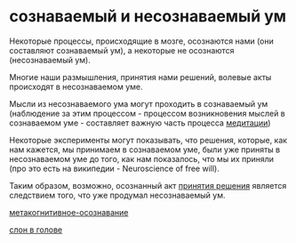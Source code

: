 # сознаваемый и несознаваемый ум
Некоторые процессы, происходящие в мозге, осознаются нами (они составляют сознаваемый ум), а некоторые не осознаются (несознаваемый ум).

Многие наши размышления, принятия нами решений, волевые акты происходят в несознаваемом уме.

Мысли из несознаваемого ума могут проходить в сознаваемый ум (наблюдение за этим процессом - процессом возникновения мыслей в сознаваемом уме - составляет важную часть процесса [медитации](%D0%9C%D0%B5%D0%B4%D0%B8%D1%82%D0%B0%D1%86%D0%B8%D1%8F))

Некоторые эксперименты могут показывать, что решения, которые, как нам кажется, мы принимаем в сознаваемом уме, были уже приняты в несознаваемом уме до того, как нам показалось, что мы их приняли (про это есть на википедии - Neuroscience of free will).

Таким образом, возможно, осознанный акт [принятия решения](%D0%B4%D1%80%D1%83%D0%B3%D0%BE%D0%B5%20%D0%BE%D0%BF%D1%80%D0%B5%D0%B4%D0%B5%D0%BB%D0%B5%D0%BD%D0%B8%D0%B5%20%D1%86%D0%B5%D0%BB%D0%B5%D0%BE%D1%80%D0%B8%D0%B5%D0%BD%D1%82%D0%B8%D1%80%D0%BE%D0%B2%D0%B0%D0%BD%D0%BD%D0%BE%D1%81%D1%82%D0%B8) является следствием того, что уже продумал несознаваемый ум.

[метакогнитивное-осознавание](%D0%BC%D0%B5%D1%82%D0%B0%D0%BA%D0%BE%D0%B3%D0%BD%D0%B8%D1%82%D0%B8%D0%B2%D0%BD%D0%BE%D0%B5%20%D0%BE%D1%81%D0%BE%D0%B7%D0%BD%D0%B0%D0%B2%D0%B0%D0%BD%D0%B8%D0%B5)

[слон в голове](%D1%81%D0%BB%D0%BE%D0%BD%20%D0%B2%20%D0%B3%D0%BE%D0%BB%D0%BE%D0%B2%D0%B5)